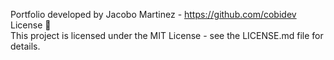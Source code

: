 Portfolio developed by Jacobo Martinez - https://github.com/cobidev <br>
License 📄<br>
This project is licensed under the MIT License - see the LICENSE.md file for details.

